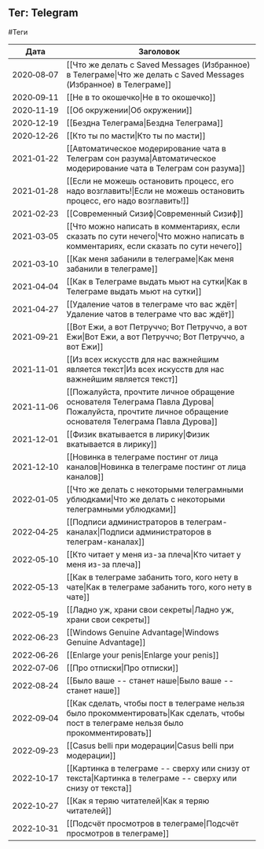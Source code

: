 ## Тег: Telegram
#Теги

| Дата | Заголовок |
| --- | --- |
| 2020&#8209;08&#8209;07 | [[Что же делать с Saved Messages (Избранное) в Телеграме\|Что же делать с Saved Messages (Избранное) в Телеграме]] |
| 2020&#8209;09&#8209;11 | [[Не в то окошечко\|Не в то окошечко]] |
| 2020&#8209;11&#8209;19 | [[Об окружении\|Об окружении]] |
| 2020&#8209;12&#8209;19 | [[Бездна Телеграма\|Бездна Телеграма]] |
| 2020&#8209;12&#8209;26 | [[Кто ты по масти\|Кто ты по масти]] |
| 2021&#8209;01&#8209;22 | [[Автоматическое модерирование чата в Телеграм сон разума\|Автоматическое модерирование чата в Телеграм сон разума]] |
| 2021&#8209;01&#8209;28 | [[Если не можешь остановить процесс, его надо возглавить!\|Если не можешь остановить процесс, его надо возглавить!]] |
| 2021&#8209;02&#8209;23 | [[Современный Сизиф\|Современный Сизиф]] |
| 2021&#8209;03&#8209;05 | [[Что можно написать в комментариях, если сказать по сути нечего\|Что можно написать в комментариях, если сказать по сути нечего]] |
| 2021&#8209;03&#8209;10 | [[Как меня забанили в телеграме\|Как меня забанили в телеграме]] |
| 2021&#8209;04&#8209;04 | [[Как в Телеграме выдать мьют на сутки\|Как в Телеграме выдать мьют на сутки]] |
| 2021&#8209;04&#8209;27 | [[Удаление чатов в телеграме что вас ждёт\|Удаление чатов в телеграме что вас ждёт]] |
| 2021&#8209;09&#8209;21 | [[Вот Ежи, а вот Петруччо; Вот Петруччо, а вот Ежи\|Вот Ежи, а вот Петруччо; Вот Петруччо, а вот Ежи]] |
| 2021&#8209;11&#8209;01 | [[Из всех искусств для нас важнейшим является текст\|Из всех искусств для нас важнейшим является текст]] |
| 2021&#8209;11&#8209;06 | [[Пожалуйста, прочтите личное обращение основателя Телеграма Павла Дурова\|Пожалуйста, прочтите личное обращение основателя Телеграма Павла Дурова]] |
| 2021&#8209;12&#8209;01 | [[Физик вкатывается в лирику\|Физик вкатывается в лирику]] |
| 2021&#8209;12&#8209;10 | [[Новинка в телеграме постинг от лица каналов\|Новинка в телеграме постинг от лица каналов]] |
| 2022&#8209;01&#8209;05 | [[Что же делать с некоторыми телеграмными ублюдками\|Что же делать с некоторыми телеграмными ублюдками]] |
| 2022&#8209;04&#8209;25 | [[Подписи администраторов в телеграм-каналах\|Подписи администраторов в телеграм-каналах]] |
| 2022&#8209;05&#8209;10 | [[Кто читает у меня из-за плеча\|Кто читает у меня из-за плеча]] |
| 2022&#8209;05&#8209;13 | [[Как в телеграме забанить того, кого нету в чате\|Как в телеграме забанить того, кого нету в чате]] |
| 2022&#8209;05&#8209;19 | [[Ладно уж, храни свои секреты\|Ладно уж, храни свои секреты]] |
| 2022&#8209;06&#8209;23 | [[Windows Genuine Advantage\|Windows Genuine Advantage]] |
| 2022&#8209;06&#8209;26 | [[Enlarge your penis\|Enlarge your penis]] |
| 2022&#8209;07&#8209;06 | [[Про отписки\|Про отписки]] |
| 2022&#8209;08&#8209;24 | [[Было ваше -- станет наше\|Было ваше -- станет наше]] |
| 2022&#8209;09&#8209;04 | [[Как сделать, чтобы пост в телеграме нельзя было прокомментировать\|Как сделать, чтобы пост в телеграме нельзя было прокомментировать]] |
| 2022&#8209;09&#8209;23 | [[Casus belli при модерации\|Casus belli при модерации]] |
| 2022&#8209;10&#8209;17 | [[Картинка в телеграме -- сверху или снизу от текста\|Картинка в телеграме -- сверху или снизу от текста]] |
| 2022&#8209;10&#8209;27 | [[Как я теряю читателей\|Как я теряю читателей]] |
| 2022&#8209;10&#8209;31 | [[Подсчёт просмотров в телеграме\|Подсчёт просмотров в телеграме]] |
